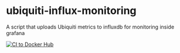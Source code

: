 # ubiquiti-influx-monitoring
A script that uploads Ubiquiti metrics to influxdb for monitoring inside grafana


[![CI to Docker Hub](https://github.com/AliceDiNunno/ubiquiti-influx-monitoring/actions/workflows/release.yml/badge.svg)](https://github.com/AliceDiNunno/ubiquiti-influx-monitoring/actions/workflows/release.yml)
